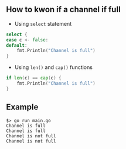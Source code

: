 ## How to kwon if a channel if full

- Using `select` statement

```go
select {
case c <- false:
default:
	fmt.Println("Channel is full")
}

```

- Using `len()` and `cap()` functions

```go
if len(c) == cap(c) {
	fmt.Println("Channel is full")
}
```

## Example

```console
$> go run main.go
Channel is full
Channel is full
Channel is not full
Channel is not full
```
